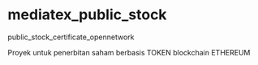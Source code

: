 # mediatex_public_stock
public_stock_certificate_opennetwork

Proyek untuk penerbitan saham berbasis TOKEN blockchain ETHEREUM
